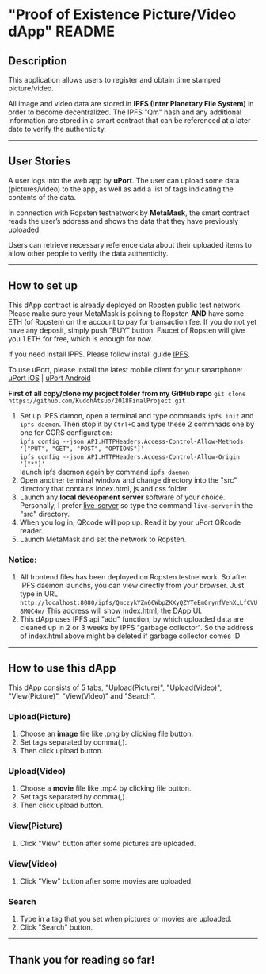 # "Proof of Existence Picture/Video dApp" README

## Description  
This application allows users to register and obtain time stamped picture/video.

All image and video data are stored in **IPFS (Inter Planetary File System)** in order to become decentralized. The IPFS "Qm" hash and any additional information are stored in a smart contract that can be referenced at a later date to verify the authenticity.

***

## User Stories  
A user logs into the web app by **uPort**. The user can upload some data (pictures/video) to the app, as well as add a list of tags indicating the contents of the data.

In connection with Ropsten testnetwork by **MetaMask**, the smart contract reads the user’s address and shows the data that they have previously uploaded.

Users can retrieve necessary reference data about their uploaded items to allow other people to verify the data authenticity.

***

## How to set up
This dApp contract is already deployed on Ropsten public test network. Please make sure your MetaMask is poining to Ropsten **AND** have some ETH (of Ropsten) on the account to pay for transaction fee. If you do not yet have any deposit, simply push "BUY" button. Faucet of Ropsten will give you 1 ETH for free, which is enough for now.

If you need install IPFS. Please follow install guide [IPFS](https://ipfs.io/docs/install/).

To use uPort, please install the latest mobile client for your smartphone: [uPort iOS](https://itunes.apple.com/us/app/uport-identity-wallet-ethereum/id1123434510?mt=8) | [uPort Android](https://play.google.com/store/apps/details?id=com.uportMobile)

**First of all copy/clone my project folder from my GitHub repo**
`git clone https://github.com/KudohAtsuo/2018FinalProject.git`
 
1. Set up IPFS damon, open a terminal and type commands `ipfs init` and `ipfs daemon`. Then stop it by `Ctrl+C` and type these 2 commnads one by one for CORS configuration:  
`ipfs config --json API.HTTPHeaders.Access-Control-Allow-Methods '["PUT", "GET", "POST", "OPTIONS"]'`  
`ipfs config --json API.HTTPHeaders.Access-Control-Allow-Origin '["*"]'`  
launch ipfs daemon again by command `ipfs daemon` 
2. Open another terminal window and change directory into the "src" directory that contains index.html, js and css folder.
3. Launch any **local deveopment server** software of your choice. Personally, I prefer [live-server](https://www.npmjs.com/package/live-server) so type the command `live-server` in the "src" directory.
4. When you log in, QRcode will pop up. Read it by your uPort QRcode reader. 
5. Launch MetaMask and set the network to Ropsten.
 

### Notice:  
1. All frontend files has been deployed on Ropsten testnetwork. So after IPFS daemon launchs, you can view directly from your browser. Just type in URL `http://localhost:8080/ipfs/QmczykYZn66WbpZKXyQZYTeEmGrynfVehXLLfCVU8MQC4w/` This address will show index.html, the DApp UI.
2. This dApp uses IPFS api "add" function, by which uploaded data are cleaned up in 2 or 3 weeks by IPFS "garbage collector". So the address of index.html above might be deleted if garbage collector comes :D

***

## How to use this dApp
This dApp consists of 5 tabs, "Upload(Picture)", "Upload(Video)", "View(Picture)", "View(Video)" and "Search".

### Upload(Picture) 
1. Choose an **image** file like .png by clicking file button.
2. Set tags separated by comma(,).
3. Then click upload button. 

### Upload(Video)
1. Choose a **movie** file like .mp4 by clicking file button.
2. Set tags separated by comma(,).
3. Then click upload button. 

### View(Picture)
1. Click "View" button after some pictures are uploaded.

### View(Video)
1. Click "View" button after some movies are uploaded.

### Search
1. Type in a tag that you set when pictures or movies are uploaded.
2. Click "Search" button.  

***

## Thank you for reading so far!



